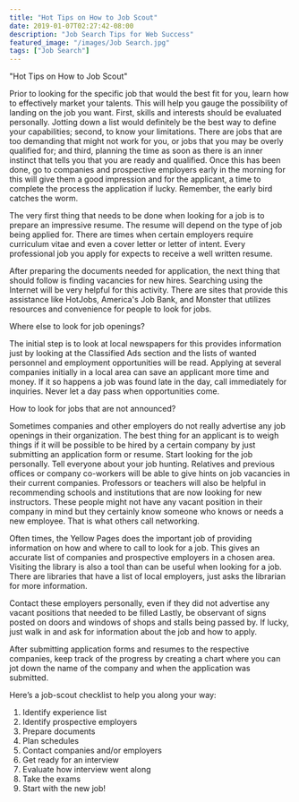 ```yaml
---
title: "Hot Tips on How to Job Scout"
date: 2019-01-07T02:27:42-08:00
description: "Job Search Tips for Web Success"
featured_image: "/images/Job Search.jpg"
tags: ["Job Search"]
---
```


"Hot Tips on How to Job Scout"

Prior to looking for the specific job that would the best fit for you, learn how to effectively market your talents.  This will help you gauge the possibility of landing on the job you want.  First, skills and interests should be evaluated personally.  Jotting down a list would definitely be the best way to define your capabilities; second, to know your limitations.  There are jobs that are too demanding that might not work for you, or jobs that you may be overly qualified for; and third, planning the time as soon as there is an inner instinct that tells you that you are ready and qualified.  Once this has been done, go to companies and prospective employers early in the morning for this will give them a good impression and for the applicant, a time to complete the process the application if lucky.  Remember, the early bird catches the worm.

The very first thing that needs to be done when looking for a job is to prepare an impressive resume.  The resume will depend on the type of job being applied for.  There are times when certain employers require curriculum vitae and even a cover letter or letter of intent.  Every professional job you apply for expects to receive a well written resume.
 
After preparing the documents needed for application, the next thing that should follow is finding vacancies for new hires.  Searching using the Internet will be very helpful for this activity.  There are sites that provide this assistance like HotJobs, America's Job Bank, and Monster that utilizes resources and convenience for people to look for jobs.

Where else to look for job openings?

The initial step is to look at local newspapers for this provides information just by looking at the Classified Ads section and the lists of wanted personnel and employment opportunities will be read.  Applying at several companies initially in a local area can save an applicant more time and money.  If it so happens a job was found late in the day, call immediately for inquiries.  Never let a day pass when opportunities come.

How to look for jobs that are not announced?

Sometimes companies and other employers do not really advertise any job openings in their organization.  The best thing for an applicant is to weigh things if it will be possible to be hired by a certain company by just submitting an application form or resume.  Start looking for the job personally.  Tell everyone about your job hunting.  Relatives and previous offices or company co-workers will be able to give hints on job vacancies in their current companies.  Professors or teachers will also be helpful in recommending schools and institutions that are now looking for new instructors.  These people might not have any vacant position in their company in mind but they certainly know someone who knows or needs a new employee.  That is what others call networking.

Often times, the Yellow Pages does the important job of providing information on how and where to call to look for a job.  This gives an accurate list of companies and prospective employers in a chosen area.  Visiting the library is also a tool than can be useful when looking for a job.  There are libraries that have a list of local employers, just asks the librarian for more information.

Contact these employers personally, even if they did not advertise any vacant positions that needed to be filled
Lastly, be observant of signs posted on doors and windows of shops and stalls being passed by.  If lucky, just walk in and ask for information about the job and how to apply.

After submitting application forms and resumes to the respective companies, keep track of the progress by creating a chart where you can jot down the name of the company and when the application was submitted.

Here’s a job-scout checklist to help you along your way:

1.	Identify experience list
2.	Identify prospective employers
3.	Prepare documents
4.	Plan schedules
5.	Contact companies and/or employers
6.	Get ready for an interview
7.	Evaluate how interview went along
8.	Take the exams
9.	Start with the new job! 


